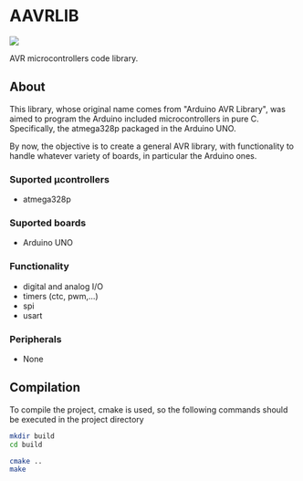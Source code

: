 # AAVRLIB
![](https://travis-ci.org/Kuronogard/aavrlib.svg?branch=master)

AVR microcontrollers code library.

## About
This library, whose original name comes from "Arduino AVR Library", was aimed to program the Arduino included microcontrollers in pure C. Specifically, the atmega328p packaged in the Arduino UNO.

By now, the objective is to create a general AVR library, with functionality to handle whatever variety of boards, in particular the Arduino ones. 

### Suported μcontrollers
* atmega328p


### Suported boards
* Arduino UNO


### Functionality
* digital and analog I/O
* timers (ctc, pwm,...)
* spi
* usart

### Peripherals
* None


## Compilation
To compile the project, cmake is used, so the following commands should be executed in the project directory
```bash
mkdir build
cd build

cmake ..
make
```
